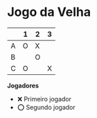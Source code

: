 # Jogo da Velha

|   | 1 | 2 | 3 |
|---|---|---|---|
| A | O | X |   |
| B |   | O |   |
| C | O |   | X |

**Jogadores**

- ❌ Primeiro jogador 
- ⭕ Segundo jogador